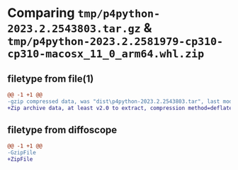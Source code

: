 # Comparing `tmp/p4python-2023.2.2543803.tar.gz` & `tmp/p4python-2023.2.2581979-cp310-cp310-macosx_11_0_arm64.whl.zip`

## filetype from file(1)

```diff
@@ -1 +1 @@
-gzip compressed data, was "dist\p4python-2023.2.2543803.tar", last modified: Fri Jan 19 01:44:10 2024, max compression
+Zip archive data, at least v2.0 to extract, compression method=deflate
```

## filetype from diffoscope

```diff
@@ -1 +1 @@
-GzipFile
+ZipFile
```

